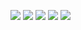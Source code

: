 
<p align="center">
  
![](https://img1.picmix.com/output/pic/normal/0/4/9/0/11590940_f6718.gif)
![](https://img1.picmix.com/output/pic/normal/0/6/9/0/11590960_1d009.gif)
![](https://dotesports.com/wp-content/uploads/2024/09/Mouthwashing-story-and-ending-explained.jpg?w=1200)
![](https://img1.picmix.com/output/pic/normal/6/9/9/0/11590996_6545a.gif)
![](https://media.tenor.com/kjiaai1K8aUAAAAM/ballin-cat.gif)








<!--
**deathdelivery/deathdelivery** is a ✨ _special_ ✨ repository because its `README.md` (this file) appears on your GitHub profile.

Here are some ideas to get you started:

- 🔭 I’m currently working on ...
- 🌱 I’m currently learning ...
- 👯 I’m looking to collaborate on ...
- 🤔 I’m looking for help with ...
- 💬 Ask me about ...
- 📫 How to reach me: ...
- 😄 Pronouns: ...
- ⚡ Fun fact: ...
-->
